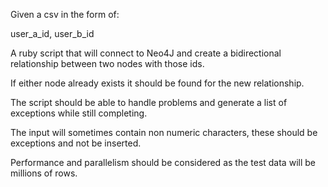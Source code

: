 
Given a csv in the form of:

user_a_id, user_b_id

A ruby script that will connect to Neo4J and create a bidirectional relationship between two nodes with those ids. 

If either node already exists it should be found for the new relationship. 

The script should be able to handle problems and generate a list of exceptions while still completing.

The input will sometimes contain non numeric characters, these should be exceptions and not be inserted. 

Performance and parallelism should be considered as the test data will be millions of rows. 
